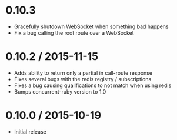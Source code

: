 # 0.10.3

  * Gracefully shutdown WebSocket when something bad happens
  * Fix a bug calling the root route over a WebSocket

# 0.10.2 / 2015-11-15

  * Adds ability to return only a partial in call-route response
  * Fixes several bugs with the redis registry / subscriptions
  * Fixes a bug causing qualifications to not match when using redis
  * Bumps concurrent-ruby version to 1.0

# 0.10.0 / 2015-10-19

  * Initial release
